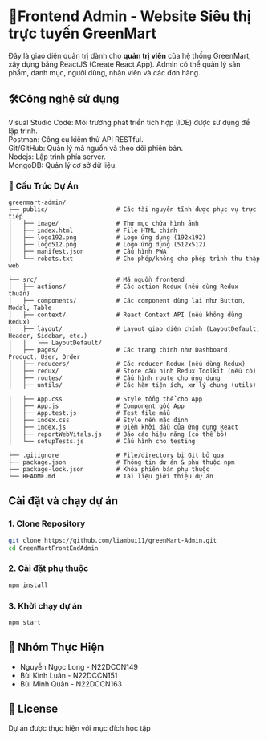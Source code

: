 # 📘Frontend Admin - Website Siêu thị trực tuyến GreenMart

Đây là giao diện quản trị dành cho **quản trị viên** của hệ thống GreenMart, xây dựng bằng ReactJS (Create React App). Admin có thể quản lý sản phẩm, danh mục, người dùng, nhân viên và các đơn hàng.

## 🛠️Công nghệ sử dụng

Visual Studio Code: Môi trường phát triển tích hợp (IDE) được sử dụng để lập trình.<br>
Postman: Công cụ kiểm thử API RESTful.<br>
Git/GitHub: Quản lý mã nguồn và theo dõi phiên bản.<br>
Nodejs: Lập trình phía server.<br>
MongoDB: Quản lý cơ sở dữ liệu.<br>


### 📂 Cấu Trúc Dự Án
```
greenmart-admin/
├── public/                   # Các tài nguyên tĩnh được phục vụ trực tiếp
│   ├── image/                # Thư mục chứa hình ảnh
│   ├── index.html            # File HTML chính
│   ├── logo192.png           # Logo ứng dụng (192x192)
│   ├── logo512.png           # Logo ứng dụng (512x512)
│   ├── manifest.json         # Cấu hình PWA
│   └── robots.txt            # Cho phép/không cho phép trình thu thập web

├── src/                      # Mã nguồn frontend
│   ├── actions/              # Các action Redux (nếu dùng Redux thuần)
│   ├── components/           # Các component dùng lại như Button, Modal, Table
│   ├── context/              # React Context API (nếu không dùng Redux)
│   ├── layout/               # Layout giao diện chính (LayoutDefault, Header, Sidebar, etc.)
│   │   └── LayoutDefault/
│   ├── pages/                # Các trang chính như Dashboard, Product, User, Order
│   ├── reducers/             # Các reducer Redux (nếu dùng Redux)
│   ├── redux/                # Store cấu hình Redux Toolkit (nếu có)
│   ├── routes/               # Cấu hình route cho ứng dụng
│   ├── untils/               # Các hàm tiện ích, xử lý chung (utils)

│   ├── App.css               # Style tổng thể cho App
│   ├── App.js                # Component gốc App
│   ├── App.test.js           # Test file mẫu
│   ├── index.css             # Style nền mặc định
│   ├── index.js              # Điểm khởi đầu của ứng dụng React
│   ├── reportWebVitals.js    # Báo cáo hiệu năng (có thể bỏ)
│   └── setupTests.js         # Cấu hình cho testing

├── .gitignore                # File/directory bị Git bỏ qua
├── package.json              # Thông tin dự án & phụ thuộc npm
├── package-lock.json         # Khóa phiên bản phụ thuộc
└── README.md                 # Tài liệu giới thiệu dự án
```
## Cài đặt và chạy dự án 

### 1. Clone Repository
```bash
git clone https://github.com/liambui11/greenMart-Admin.git
cd GreenMartFrontEndAdmin
```
### 2. Cài đặt phụ thuộc
```bash
npm install
```

### 3. Khởi chạy dự án
```bash
npm start
```

## 👥 Nhóm Thực Hiện
- Nguyễn Ngọc Long - N22DCCN149
- Bùi Kinh Luân - N22DCCN151
- Bùi Minh Quân - N22DCCN163

## 📄 License
Dự án được thực hiện với mục đích học tập
